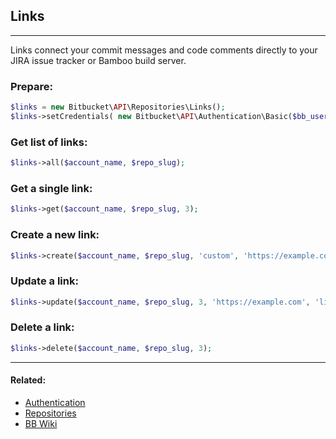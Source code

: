 ## Links

----
Links connect your commit messages and code comments directly to your JIRA issue tracker or Bamboo build server.

### Prepare:
```php
$links = new Bitbucket\API\Repositories\Links();
$links->setCredentials( new Bitbucket\API\Authentication\Basic($bb_user, $bb_pass) );
```

### Get list of links:
```php
$links->all($account_name, $repo_slug);
```

### Get a single link:
```php
$links->get($account_name, $repo_slug, 3);
```

### Create a new link:
```php
$links->create($account_name, $repo_slug, 'custom', 'https://example.com', 'link-key');
```

### Update a link:
```php
$links->update($account_name, $repo_slug, 3, 'https://example.com', 'link-key');
```

### Delete a link:
```php
$links->delete($account_name, $repo_slug, 3);
```

----

#### Related:
  * [Authentication](../authentication.md)
  * [Repositories](../repositories.md)
  * [BB Wiki](https://confluence.atlassian.com/display/BITBUCKET/links+Resources#linksResources-Overview)
